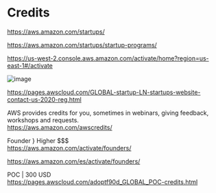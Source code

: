 # Credits

https://aws.amazon.com/startups/

https://aws.amazon.com/startups/startup-programs/


https://us-west-2.console.aws.amazon.com/activate/home?region=us-east-1#/activate

![image](https://user-images.githubusercontent.com/14207635/171522131-c1280e07-1275-4b4e-aeab-94141f45010b.png)


https://pages.awscloud.com/GLOBAL-startup-LN-startups-website-contact-us-2020-reg.html

AWS provides credits for you, sometimes in webinars, giving feedback, workshops and requests.
<br>
https://aws.amazon.com/awscredits/

Founder } Higher $$$
<br>
https://aws.amazon.com/activate/founders/

https://aws.amazon.com/es/activate/founders/

POC |  300 USD
<br> 
https://pages.awscloud.com/adoptf90d_GLOBAL_POC-credits.html
